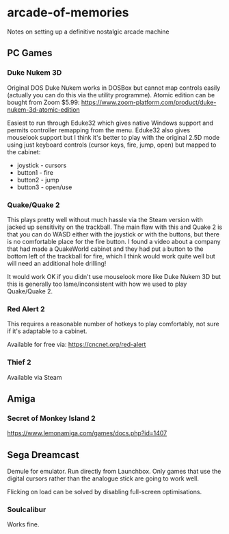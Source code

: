 # arcade-of-memories
Notes on setting up a definitive nostalgic arcade machine


## PC Games

### Duke Nukem 3D

Original DOS Duke Nukem works in DOSBox but cannot map controls easily (actually you can do this via the utility programme). Atomic edition can be bought from Zoom $5.99: https://www.zoom-platform.com/product/duke-nukem-3d-atomic-edition

Easiest to run through Eduke32 which gives native Windows support and permits controller remapping from the menu. Eduke32 also gives mouselook support but I think it's better to play with the original 2.5D mode using just keyboard controls (cursor keys, fire, jump, open) but mapped to the cabinet:

  * joystick - cursors
  * button1 - fire
  * button2 - jump
  * button3 - open/use

### Quake/Quake 2

This plays pretty well without much hassle via the Steam version with jacked up sensitivity on the trackball. The main flaw with this and Quake 2 is that you can do WASD either with the joystick or with the buttons, but there is no comfortable place for the fire button. I found a video about a company that had made a QuakeWorld cabinet and they had put a button to the bottom left of the trackball for fire, which I think would work quite well but will need an additional hole drilling!

It would work OK if you didn't use mouselook more like Duke Nukem 3D but this is generally too lame/inconsistent with how we used to play Quake/Quake 2.

### Red Alert 2

This requires a reasonable number of hotkeys to play comfortably, not sure if it's adaptable to a cabinet.

Available for free via: 
https://cncnet.org/red-alert


### Thief 2

Available via Steam

## Amiga

### Secret of Monkey Island 2

https://www.lemonamiga.com/games/docs.php?id=1407

## Sega Dreamcast

Demule for emulator. Run directly from Launchbox. Only games that use the digital cursors rather than the analogue stick are going to work well.

Flicking on load can be solved by disabling full-screen optimisations.

### Soulcalibur

Works fine.







